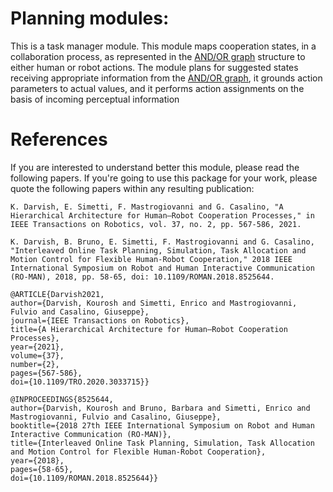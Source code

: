 # Planning modules:
This is a task manager module. This module maps cooperation states, in a collaboration process, as represented in the [AND/OR graph](https://github.com/TheEngineRoom-UniGe/ANDOR.git) structure to either human or robot actions. The module plans for suggested states receiving appropriate information from the [AND/OR graph](https://github.com/TheEngineRoom-UniGe/ANDOR.git), it grounds action parameters to actual values, and it performs action assignments on the basis of incoming perceptual information 

# References
If you are interested to understand better this module, please read the following papers.
If you're going to use this package for your work, please quote the following papers within any resulting publication:


```
K. Darvish, E. Simetti, F. Mastrogiovanni and G. Casalino, "A Hierarchical Architecture for Human–Robot Cooperation Processes," in IEEE Transactions on Robotics, vol. 37, no. 2, pp. 567-586, 2021.
```
```
K. Darvish, B. Bruno, E. Simetti, F. Mastrogiovanni and G. Casalino, "Interleaved Online Task Planning, Simulation, Task Allocation and Motion Control for Flexible Human-Robot Cooperation," 2018 IEEE International Symposium on Robot and Human Interactive Communication (RO-MAN), 2018, pp. 58-65, doi: 10.1109/ROMAN.2018.8525644.
```
```
@ARTICLE{Darvish2021,
author={Darvish, Kourosh and Simetti, Enrico and Mastrogiovanni, Fulvio and Casalino, Giuseppe},
journal={IEEE Transactions on Robotics},
title={A Hierarchical Architecture for Human–Robot Cooperation Processes},
year={2021},
volume={37},
number={2},
pages={567-586},
doi={10.1109/TRO.2020.3033715}}

@INPROCEEDINGS{8525644,
author={Darvish, Kourosh and Bruno, Barbara and Simetti, Enrico and Mastrogiovanni, Fulvio and Casalino, Giuseppe},
booktitle={2018 27th IEEE International Symposium on Robot and Human Interactive Communication (RO-MAN)},
title={Interleaved Online Task Planning, Simulation, Task Allocation and Motion Control for Flexible Human-Robot Cooperation},
year={2018},
pages={58-65},
doi={10.1109/ROMAN.2018.8525644}}
```

